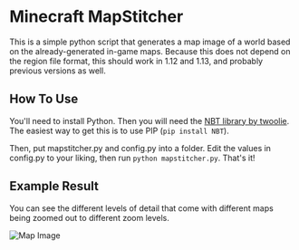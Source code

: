 Minecraft MapStitcher
=====================

This is a simple python script that generates a map image of a world based on the already-generated in-game maps.
Because this does not depend on the region file format, this should work in 1.12 and 1.13, and probably previous
versions as well.

How To Use
------------

You'll need to install Python. Then you will need the [NBT library by twoolie](https://github.com/twoolie/NBT).
The easiest way to get this is to use PIP (```pip install NBT```).

Then, put mapstitcher.py and config.py into a folder. Edit the values in config.py to your liking, then
run ```python mapstitcher.py```. That's it!

Example Result
--------------

You can see the different levels of detail that come with different maps being zoomed out to different zoom levels.

![Map Image](https://i.imgur.com/sXmCh2X.png)